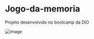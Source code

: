 # Jogo-da-memoria
Projeto desenvolvido no bootcamp da DIO

![image](https://user-images.githubusercontent.com/66333662/173434974-2c0300e0-7ca4-4712-8120-b760c4c8df9e.png)
